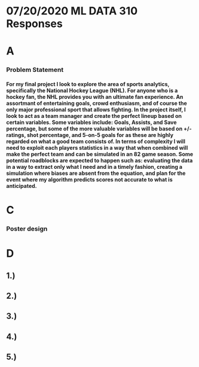 # 07/20/2020 ML DATA 310 Responses

# A
### Problem Statement

#### For my final project I look to explore the area of sports analytics, specifically the National Hockey League (NHL). For anyone who is a hockey fan, the NHL provides you with an ultimate fan experience. An assortmant of entertaining goals, crowd enthusiasm, and of course the only major professional sport that allows fighting. In the project itself, I look to act as a team manager and create the perfect lineup based on certain variables. Some variables include: Goals, Assists, and Save percentage, but some of the more valuable variables will be based on +/- ratings, shot percentage, and 5-on-5 goals for as these are highly regarded on what a good team consists of. In terms of complexity I will need to exploit each players statistics in a way that when combined will make the perfect team and can be simulated in an 82 game season. Some potential roadblocks are expected to happen such as: evaluating the data in a way to extract only what I need and in a timely fashion, creating a simulation where biases are absent from the equation, and plan for the event where my algorithm predicts scores not accurate to what is anticipated.

# C
### Poster design

####

# D
## 1.)
#### 

## 2.)

## 3.)

## 4.)

## 5.)

